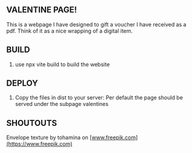 VALENTINE PAGE!
---------------

This is a webpage I have designed to gift a voucher I have received as a pdf.
Think of it as a nice wrapping of a digital item.

BUILD
-----

1. use npx vite build to build the website

DEPLOY
------

1. Copy the files in dist to your server:
   Per default the page should be served under the subpage valentines

SHOUTOUTS
---------

Envelope texture by tohamina on [www.freepik.com](https://www.freepik.com)
